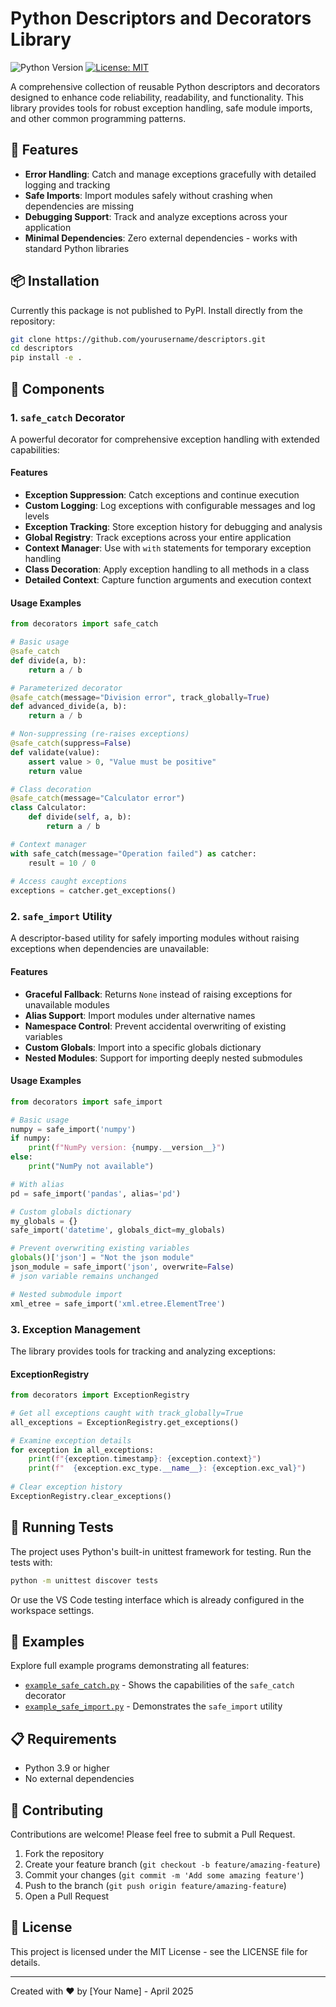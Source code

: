 # Python Descriptors and Decorators Library

![Python Version](https://img.shields.io/badge/python-3.9%2B-blue)
[![License: MIT](https://img.shields.io/badge/License-MIT-yellow.svg)](https://opensource.org/licenses/MIT)

A comprehensive collection of reusable Python descriptors and decorators designed to enhance code reliability, readability, and functionality. This library provides tools for robust exception handling, safe module imports, and other common programming patterns.

## 🚀 Features

- **Error Handling**: Catch and manage exceptions gracefully with detailed logging and tracking
- **Safe Imports**: Import modules safely without crashing when dependencies are missing
- **Debugging Support**: Track and analyze exceptions across your application
- **Minimal Dependencies**: Zero external dependencies - works with standard Python libraries

## 📦 Installation

Currently this package is not published to PyPI. Install directly from the repository:

```bash
git clone https://github.com/yourusername/descriptors.git
cd descriptors
pip install -e .
```

## 🔧 Components

### 1. `safe_catch` Decorator

A powerful decorator for comprehensive exception handling with extended capabilities:

#### Features

- **Exception Suppression**: Catch exceptions and continue execution
- **Custom Logging**: Log exceptions with configurable messages and log levels
- **Exception Tracking**: Store exception history for debugging and analysis
- **Global Registry**: Track exceptions across your entire application
- **Context Manager**: Use with `with` statements for temporary exception handling
- **Class Decoration**: Apply exception handling to all methods in a class
- **Detailed Context**: Capture function arguments and execution context

#### Usage Examples

```python
from decorators import safe_catch

# Basic usage
@safe_catch
def divide(a, b):
    return a / b

# Parameterized decorator
@safe_catch(message="Division error", track_globally=True)
def advanced_divide(a, b):
    return a / b

# Non-suppressing (re-raises exceptions)
@safe_catch(suppress=False)
def validate(value):
    assert value > 0, "Value must be positive"
    return value

# Class decoration
@safe_catch(message="Calculator error")
class Calculator:
    def divide(self, a, b):
        return a / b

# Context manager
with safe_catch(message="Operation failed") as catcher:
    result = 10 / 0
    
# Access caught exceptions
exceptions = catcher.get_exceptions()
```

### 2. `safe_import` Utility

A descriptor-based utility for safely importing modules without raising exceptions when dependencies are unavailable:

#### Features

- **Graceful Fallback**: Returns `None` instead of raising exceptions for unavailable modules
- **Alias Support**: Import modules under alternative names
- **Namespace Control**: Prevent accidental overwriting of existing variables
- **Custom Globals**: Import into a specific globals dictionary
- **Nested Modules**: Support for importing deeply nested submodules

#### Usage Examples

```python
from decorators import safe_import

# Basic usage
numpy = safe_import('numpy')
if numpy:
    print(f"NumPy version: {numpy.__version__}")
else:
    print("NumPy not available")

# With alias
pd = safe_import('pandas', alias='pd')

# Custom globals dictionary
my_globals = {}
safe_import('datetime', globals_dict=my_globals)

# Prevent overwriting existing variables
globals()['json'] = "Not the json module"
json_module = safe_import('json', overwrite=False)
# json variable remains unchanged

# Nested submodule import
xml_etree = safe_import('xml.etree.ElementTree')
```

### 3. Exception Management

The library provides tools for tracking and analyzing exceptions:

#### ExceptionRegistry

```python
from decorators import ExceptionRegistry

# Get all exceptions caught with track_globally=True
all_exceptions = ExceptionRegistry.get_exceptions()

# Examine exception details
for exception in all_exceptions:
    print(f"{exception.timestamp}: {exception.context}")
    print(f"  {exception.exc_type.__name__}: {exception.exc_val}")
    
# Clear exception history
ExceptionRegistry.clear_exceptions()
```

## 🧪 Running Tests

The project uses Python's built-in unittest framework for testing. Run the tests with:

```bash
python -m unittest discover tests
```

Or use the VS Code testing interface which is already configured in the workspace settings.

## 📝 Examples

Explore full example programs demonstrating all features:

- [`example_safe_catch.py`](example_safe_catch.py) - Shows the capabilities of the `safe_catch` decorator
- [`example_safe_import.py`](example_safe_import.py) - Demonstrates the `safe_import` utility

## 📋 Requirements

- Python 3.9 or higher
- No external dependencies

## 🤝 Contributing

Contributions are welcome! Please feel free to submit a Pull Request.

1. Fork the repository
2. Create your feature branch (`git checkout -b feature/amazing-feature`)
3. Commit your changes (`git commit -m 'Add some amazing feature'`)
4. Push to the branch (`git push origin feature/amazing-feature`)
5. Open a Pull Request

## 📄 License

This project is licensed under the MIT License - see the LICENSE file for details.

---

Created with ❤️ by [Your Name] - April 2025


